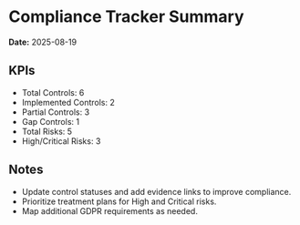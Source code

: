 # Compliance Tracker Summary

**Date:** 2025-08-19

## KPIs
- Total Controls: 6
- Implemented Controls: 2
- Partial Controls: 3
- Gap Controls: 1
- Total Risks: 5
- High/Critical Risks: 3

## Notes
- Update control statuses and add evidence links to improve compliance.
- Prioritize treatment plans for High and Critical risks.
- Map additional GDPR requirements as needed.
